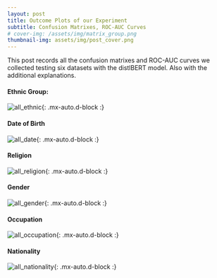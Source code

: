 ```yaml
---
layout: post
title: Outcome Plots of our Experiment
subtitle: Confusion Matrixes, ROC-AUC Curves
# cover-img: /assets/img/matrix_group.png
thumbnail-img: assets/img/post_cover.png
---
```


This post records all the confusion matrixes and ROC-AUC curves we collected testing six datasets with the distlBERT model.
Also with the additional explanations.

#### Ethnic Group:

![all_ethnic](/plots/all_ethnic.png){: .mx-auto.d-block :}

#### Date of Birth

![all_date](/plots/all_date.png){: .mx-auto.d-block :}

#### Religion

![all_religion](/plots/all_religion.png){: .mx-auto.d-block :}

#### Gender

![all_gender](/plots/all_gender.png){: .mx-auto.d-block :}

#### Occupation

![all_occupation](/plots/all_occupation.png){: .mx-auto.d-block :}

#### Nationality

![all_nationality](/plots/all_nationality.png){: .mx-auto.d-block :}